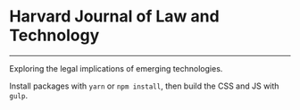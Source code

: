 # Harvard Journal of Law and Technology
---
Exploring the legal implications of emerging technologies.

Install packages with `yarn` or `npm install`, then build the CSS and JS with `gulp`.